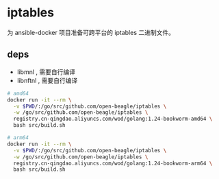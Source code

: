 # iptables

为 ansible-docker 项目准备可跨平台的 iptables 二进制文件。

## deps

- libmnl , 需要自行编译
- libnftnl , 需要自行编译

```bash
# amd64
docker run -it --rm \
  -v $PWD/:/go/src/github.com/open-beagle/iptables \
  -w /go/src/github.com/open-beagle/iptables \
  registry.cn-qingdao.aliyuncs.com/wod/golang:1.24-bookworm-amd64 \
  bash src/build.sh

# arm64
docker run -it --rm \
  -v $PWD/:/go/src/github.com/open-beagle/iptables \
  -w /go/src/github.com/open-beagle/iptables \
  registry.cn-qingdao.aliyuncs.com/wod/golang:1.24-bookworm-arm64 \
  bash src/build.sh
```
